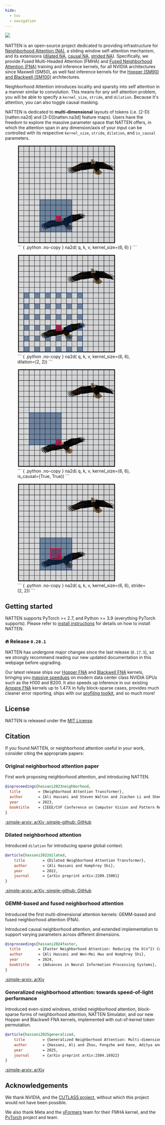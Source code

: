 ```yaml
---
hide:
  - toc
  - navigation
---
```


<a href="https://natten.org/install/"><img src="https://img.shields.io/pypi/v/natten" /></a>

NATTEN is an open-source project dedicated to providing infrastructure for
[Neighborhood Attention (NA)](https://openaccess.thecvf.com/content/CVPR2023/html/Hassani_Neighborhood_Attention_Transformer_CVPR_2023_paper.html),
a sliding window self-attention mechanism, and its extensions
([dilated NA](https://arxiv.org/abs/2209.15001),
[causal NA](https://arxiv.org/abs/2403.04690),
[strided NA](https://arxiv.org/abs/2504.16922)).
Specifically, we provide Fused Multi-Headed Attention (FMHA) and
[Fused Neighborhood Attention (FNA)](https://arxiv.org/abs/2403.04690)
training and inference kernels, for all NVIDIA architectures since Maxwell (SM50), as well fast 
inference kernels for the
[Hopper (SM90) and Blackwell (SM100)](https://arxiv.org/abs/2504.16922) architectures.

Neighborhood Attention introduces locality and sparsity into self attention in a manner similar to
convolution.
This means for any self attention problem, you will be able to specify a `kernel_size`, `stride`,
and `dilation`. Because it's attention, you can also toggle causal masking.

NATTEN is dedicated to **multi-dimensional** layouts of tokens (i.e.
[2-D][natten.na2d] and
[3-D][natten.na3d] feature maps).
Users have the freedom to explore the massive parameter space that NATTEN offers, in which the
attention span in any dimension/axis of your input can be controlled with its respective
`kernel_size`, `stride`, `dilation`, and `is_causal` parameters.


<div class="image-box">
  <figure class="figure">
      <img alt="2D neighborhood attention with kernel size 6x6."
      src="assets/viz/na.png" width="320" />
    <figcaption class="code-caption">
        ``` { .python .no-copy }
        na2d(
            q, k, v,
            kernel_size=(6, 6)
        )
        ```
    </figcaption>
  </figure>
  <figure class="figure">
      <img alt="2D dilated neighborhood attention with kernel size 6x6, dilation 2x2."
      src="assets/viz/dina.png" width="320" />
    <figcaption class="code-caption">
        ``` { .python .no-copy }
        na2d(
            q, k, v,
            kernel_size=(6, 6),
            dilation=(2, 2))
        ```
    </figcaption>
  </figure>
</div>

<div class="image-box">
  <figure class="figure">
      <img alt="2D causal neighborhood attention with kernel size 6x6."
      src="assets/viz/cna.png" width="320" />
    <figcaption class="code-caption">
        ``` { .python .no-copy }
        na2d(
            q, k, v,
            kernel_size=(6, 6),
            is_causal=(True, True))
        ```
    </figcaption>
  </figure>
  <figure class="figure">
      <img alt="2D strided neighborhood attention with kernel size 6x6, stride 2x2."
      src="assets/viz/gna.png" width="320" />
    <figcaption class="code-caption">
        ``` { .python .no-copy }
        na2d(
            q, k, v,
            kernel_size=(6, 6),
            stride=(2, 2))
        ```
    </figcaption>
  </figure>
</div>

## Getting started

NATTEN supports PyTorch >= 2.7, and Python >= 3.9 (everything PyTorch supports).
Please refer to [install instructions](install.md) for details on how to install NATTEN.

### :fire: Release `0.20.1`

NATTEN has undergone major changes since the last release (`0.17.5`), so we strongly recommend
reading our new updated documentation in this webpage before upgrading.

Our latest release ships our [Hopper FNA](backends.md#hopper-fna-fmha) and
[Blackwell FNA](backends.md#blackwell-fna-fmha) kernels, bringing you
[massive speedups](profiler.md#hopper-and-blackwell-examples) on
modern data center class NVIDIA GPUs such as the H100 and B200.
It also speeds up inference in our existing
[Ampere FNA](backends.md#cutlass-fna-fmha) kernels up to 1.47X in fully
block-sparse cases, provides much cleaner error reporting, ships with our
[profiling toolkit](profiler.md), and so much more!

## License
NATTEN is released under the [MIT License](https://github.com/SHI-Labs/NATTEN/tree/main/LICENSE).

## Citation
If you found NATTEN, or neighborhood attention useful in your work, consider citing the appropriate
papers:

### Original neighborhood attention paper
First work proposing neighborhood attention, and introducing NATTEN.

```bibtex
@inproceedings{hassani2023neighborhood,
  title        = {Neighborhood Attention Transformer},
  author       = {Ali Hassani and Steven Walton and Jiachen Li and Shen Li and Humphrey Shi},
  year         = 2023,
  booktitle    = {IEEE/CVF Conference on Computer Vision and Pattern Recognition (CVPR)}
}
```

<a href="https://arxiv.org/abs/2204.07143" class="md-button md-button--primary" target="_blank">
    :simple-arxiv: arXiv
</a>
<a href="https://github.com/SHI-Labs/Neighborhood-Attention-Transformer" class="md-button" target="_blank">
    :simple-github: GitHub
</a>

### Dilated neighborhood attention
Introduced `dilation` for introducing sparse global context.

```bibtex
@article{hassani2022dilated,
	title        = {Dilated Neighborhood Attention Transformer},
	author       = {Ali Hassani and Humphrey Shi},
	year         = 2022,
	journal      = {arXiv preprint arXiv:2209.15001}
}
```

<a href="https://arxiv.org/abs/2209.15001" class="md-button md-button--primary" target="_blank">
    :simple-arxiv: arXiv
</a>
<a href="https://github.com/SHI-Labs/Neighborhood-Attention-Transformer" class="md-button" target="_blank">
    :simple-github: GitHub
</a>

### GEMM-based and fused neighborhood attention

Introduced the first multi-dimensional attention kernels: GEMM-based and fused neighborhood
attention (FNA).

Introduced causal neighborhood attention, and extended implementation to support varying parameters
across different dimensions.

```bibtex
@inproceedings{hassani2024faster,
  title        = {Faster Neighborhood Attention: Reducing the O(n^2) Cost of Self Attention at the Threadblock Level},
  author       = {Ali Hassani and Wen-Mei Hwu and Humphrey Shi},
  year         = 2024,
  booktitle    = {Advances in Neural Information Processing Systems},
}
```

<a href="https://arxiv.org/abs/2403.04690" class="md-button md-button--primary" target="_blank">
    :simple-arxiv: arXiv
</a>

### Generalized neighborhood attention: towards speed-of-light performance
Introduced even-sized windows, strided neighborhood attention, block-sparse forms of neighborhood
attention, NATTEN Simulator, and our new Hopper and Blackwell FNA kernels, implemented with
out-of-kernel token permutation.

```bibtex
@article{hassani2025generalized,
	title        = {Generalized Neighborhood Attention: Multi-dimensional Sparse Attention at the Speed of Light},
	author       = {Hassani, Ali and Zhou, Fengzhe and Kane, Aditya and Huang, Jiannan and Chen, Chieh-Yun and Shi, Min and Walton, Steven and Hoehnerbach, Markus and Thakkar, Vijay and Isaev, Michael and others},
	year         = 2025,
	journal      = {arXiv preprint arXiv:2504.16922}
}
```

<a href="https://arxiv.org/abs/2504.16922" class="md-button md-button--primary" target="_blank">
    :simple-arxiv: arXiv
</a>

## Acknowledgements

We thank NVIDIA, and the [CUTLASS project](https://github.com/NVIDIA/cutlass/), without which this
project would not have been possible.

We also thank Meta and the [xFormers](https://github.com/facebookresearch/xformers/) team
for their FMHA kernel, and the [PyTorch](https://github.com/pytorch/pytorch/) project and team.
